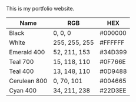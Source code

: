 This is my portfolio website.

| Name        | RGB           | HEX        |
|-------------|---------------|------------|
| Black       | 0, 0, 0       | #000000    |
| White       | 255, 255, 255 | #FFFFFF    |
| Emerald 400 | 52, 211, 153  | #34D399    |
| Teal 700    | 15, 118, 110  | #0F766E    |
| Teal 400    | 13, 148, 110  | #0D9488    |
| Cerulean 800| 0, 70, 101    | #004665    |
| Cyan 400    | 34, 211, 238   | #22D3EE   |


